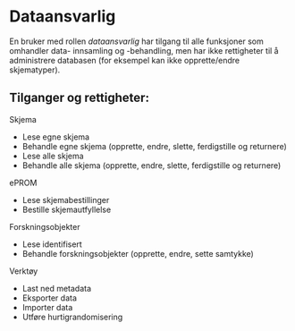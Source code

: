 # Dataansvarlig

En bruker med rollen *dataansvarlig* har tilgang til alle funksjoner som omhandler data-
innsamling og -behandling, men har ikke rettigheter til å administrere
databasen (for eksempel kan ikke opprette/endre skjematyper).

## Tilganger og rettigheter:
Skjema
*	Lese egne skjema
*	Behandle egne skjema (opprette, endre, slette, ferdigstille og returnere)
*	Lese alle skjema
*	Behandle alle skjema (opprette, endre, slette, ferdigstille og returnere)

ePROM
*	Lese skjemabestillinger
*	Bestille skjemautfyllelse

Forskningsobjekter
*	Lese identifisert
*	Behandle forskningsobjekter (opprette, endre, sette samtykke)

Verktøy
*	Last ned metadata
*	Eksporter data
*	Importer data
* Utføre hurtigrandomisering
